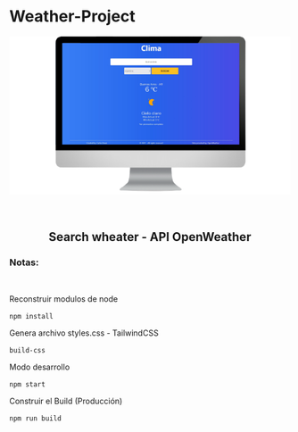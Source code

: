 # Weather-Project

<p align="center" ><a href='https://clima-deasi.netlify.app/' target='_blank'><img src="preview.png"/></a></p>

<br>

<h2 align='center'> Search wheater - API OpenWeather</h2>

### Notas:

<br>

Reconstruir modulos de node
```
npm install
```

Genera archivo styles.css - TailwindCSS
```
build-css
```
Modo desarrollo
```
npm start
```
Construir el Build (Producción)
```
npm run build
```